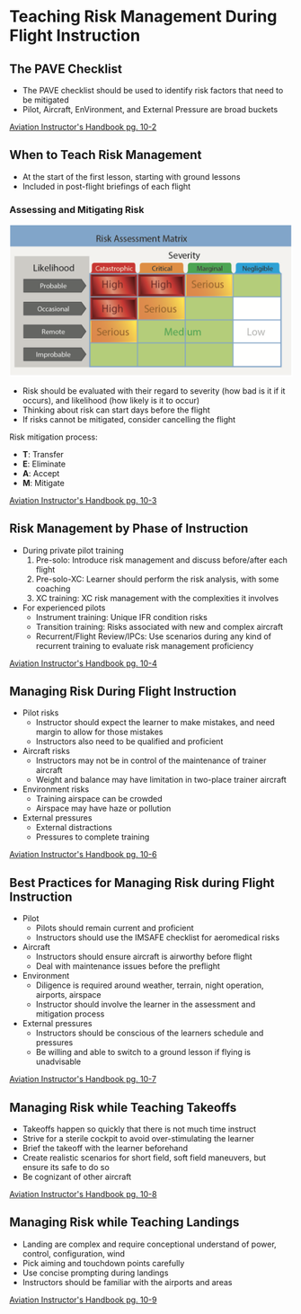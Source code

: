# Teaching Risk Management During Flight Instruction

## The PAVE Checklist

- The PAVE checklist should be used to identify risk factors that need to be mitigated
- Pilot, Aircraft, EnVironment, and External Pressure are broad buckets

[Aviation Instructor's Handbook pg. 10-2](/_references/AIH/10-2)

## When to Teach Risk Management

- At the start of the first lesson, starting with ground lessons
- Included in post-flight briefings of each flight

### Assessing and Mitigating Risk

![Risk matrix](images/image-4.png)

- Risk should be evaluated with their regard to severity (how bad is it if it occurs), and likelihood (how likely is it to occur)
- Thinking about risk can start days before the flight
- If risks cannot be mitigated, consider cancelling the flight

Risk mitigation process:

- **T**: Transfer
- **E**: Eliminate
- **A**: Accept
- **M**: Mitigate

[Aviation Instructor's Handbook pg. 10-3](/_references/AIH/10-3)

## Risk Management by Phase of Instruction

- During private pilot training
  1. Pre-solo: Introduce risk management and discuss before/after each flight
  2. Pre-solo-XC: Learner should perform the risk analysis, with some coaching
  3. XC training: XC risk management with the complexities it involves
- For experienced pilots
  - Instrument training: Unique IFR condition risks
  - Transition training: Risks associated with new and complex aircraft
  - Recurrent/Flight Review/IPCs: Use scenarios during any kind of recurrent training to evaluate risk management proficiency

[Aviation Instructor's Handbook pg. 10-4](/_references/AIH/10-4)

## Managing Risk During Flight Instruction

- Pilot risks
  - Instructor should expect the learner to make mistakes, and need margin to allow for those mistakes
  - Instructors also need to be qualified and proficient
- Aircraft risks
  - Instructors may not be in control of the maintenance of trainer aircraft
  - Weight and balance may have limitation in two-place trainer aircraft
- Environment risks
  - Training airspace can be crowded
  - Airspace may have haze or pollution
- External pressures
  - External distractions
  - Pressures to complete training

[Aviation Instructor's Handbook pg. 10-6](/_references/AIH/10-6)

## Best Practices for Managing Risk during Flight Instruction

- Pilot
  - Pilots should remain current and proficient
  - Instructors should use the IMSAFE checklist for aeromedical risks
- Aircraft
  - Instructors should ensure aircraft is airworthy before flight
  - Deal with maintenance issues before the preflight
- Environment
  - Diligence is required around weather, terrain, night operation, airports, airspace
  - Instructor should involve the learner in the assessment and mitigation process
- External pressures
  - Instructors should be conscious of the learners schedule and pressures
  - Be willing and able to switch to a ground lesson if flying is unadvisable

[Aviation Instructor's Handbook pg. 10-7](/_references/AIH/10-7)

## Managing Risk while Teaching Takeoffs

- Takeoffs happen so quickly that there is not much time instruct
- Strive for a sterile cockpit to avoid over-stimulating the learner
- Brief the takeoff with the learner beforehand
- Create realistic scenarios for short field, soft field maneuvers, but ensure its safe to do so
- Be cognizant of other aircraft

[Aviation Instructor's Handbook pg. 10-8](/_references/AIH/10-8)

## Managing Risk while Teaching Landings

- Landing are complex and require conceptional understand of power, control, configuration, wind
- Pick aiming and touchdown points carefully
- Use concise prompting during landings
- Instructors should be familiar with the airports and areas

[Aviation Instructor's Handbook pg. 10-9](/_references/AIH/10-9)
